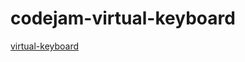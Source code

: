 # codejam-virtual-keyboard
[virtual-keyboard](https://artur1986ad.github.io/codejam-virtual-keyboard/)
